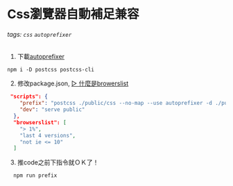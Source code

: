 # Css瀏覽器自動補足兼容
###### tags: `css` `autoprefixer`

1. 下載[autoprefixer](https://www.npmjs.com/package/autoprefixer)

```
npm i -D postcss postcss-cli
```
2. 修改package.json, [▻ 什麼是browerslist](https://ithelp.ithome.com.tw/articles/10192300)

```json
 "scripts": {
    "prefix": "postcss ./public/css --no-map --use autoprefixer -d ./public/css",
    "dev": "serve public"
  },
  "browserslist": [
    "> 1%",
    "last 4 versions",
    "not ie <= 10"
  ]
```

3. 推code之前下指令就ＯＫ了！

```
  npm run prefix
```